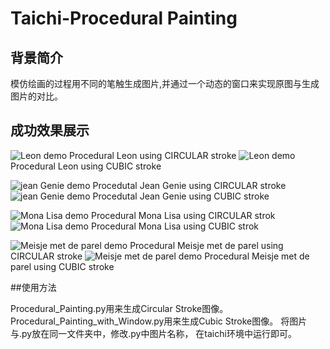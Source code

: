 # Taichi-Procedural Painting

## 背景简介
模仿绘画的过程用不同的笔触生成图片,并通过一个动态的窗口来实现原图与生成图片的对比。

## 成功效果展示


![Leon demo](./data/leon.gif)
Procedural Leon using CIRCULAR stroke
![Leon demo](./data/Leon_2.gif)
Procedural Leon using CUBIC stroke

![jean Genie demo](./data/jean_genie.gif)
Procedutal Jean Genie using CIRCULAR stroke
![jean Genie demo](./data/Jean_Genie_2.gif)
Procedutal Jean Genie using CUBIC stroke

![Mona Lisa demo](./data/Mona_Lisa.gif)
Procedural Mona Lisa using CIRCULAR strok
![Mona Lisa demo](./data/Mona_Lisa_2.gif)
Procedural Mona Lisa using CUBIC strok

![Meisje met de parel demo](./data/Meisje_met_de_parel.gif)
Procedural Meisje met de parel using CIRCULAR stroke
![Meisje met de parel demo](./data/Meisje_met_de_parel_2.gif)
Procedural Meisje met de parel using CUBIC stroke

##使用方法

Procedural_Painting.py用来生成Circular Stroke图像。
Procedural_Painting_with_Window.py用来生成Cubic Stroke图像。
将图片与.py放在同一文件夹中，修改.py中图片名称， 在taichi环境中运行即可。
